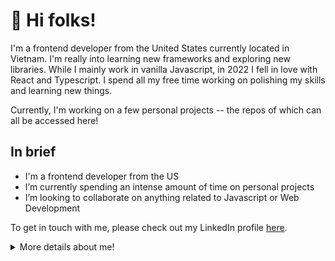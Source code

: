 # 👋 Hi folks!

I'm a frontend developer from the United States currently located in Vietnam. I'm really into learning new frameworks and exploring new libraries. While I mainly work in vanilla Javascript, in 2022 I fell in love with React and Typescript. I spend all my free time working on polishing my skills and learning new things. 

Currently, I'm working on a few personal projects -- the repos of which can all be accessed here!

## In brief

- I'm a frontend developer from the US
- I’m currently spending an intense amount of time on personal projects
- I’m looking to collaborate on anything related to Javascript or Web Development

To get in touch with me, please check out my LinkedIn profile [here](www.linkedin.com/in/corriestroup).
<details>
  <summary>More details about me!</summary>
  
## My skills
  
  ### I'm confident with:
  
  - Javascript (LinkedIn Assessments Certified)
  - Typescript
  - ReactJS
  - HTML, CSS (LinkedIn Assessments Certified)
  - Webpack
  
  ### I'm familiar with:
  - NodeJS
  - Python
  - Django
  - Java
  
 ## Languages
  
  |Language | Familiarity |
  |---------|-------------|
  |English  | Native      |
  |German   | B1          |
  |Vietnamese| A2      |
  |Japanese | A1       |
  
  ## What I'm currently learning:
  - Firebase best practices
  
  </details>
  
<!---
Cililocwee/Cililocwee is a ✨ special ✨ repository because its `README.md` (this file) appears on your GitHub profile.
You can click the Preview link to take a look at your changes.
--->

